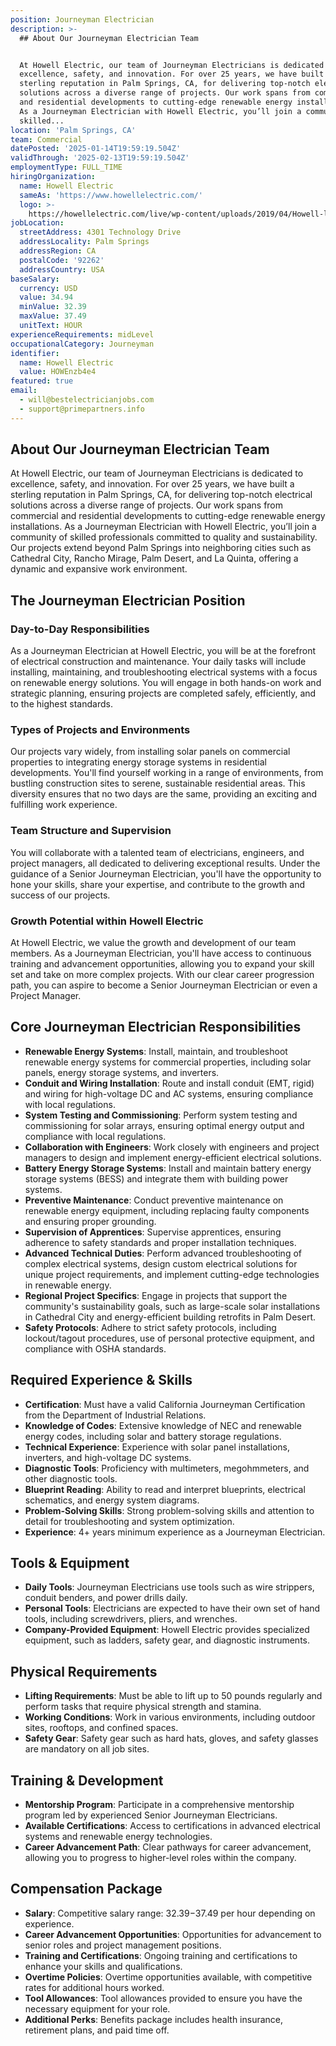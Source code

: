 ```yaml
---
position: Journeyman Electrician
description: >-
  ## About Our Journeyman Electrician Team


  At Howell Electric, our team of Journeyman Electricians is dedicated to
  excellence, safety, and innovation. For over 25 years, we have built a
  sterling reputation in Palm Springs, CA, for delivering top-notch electrical
  solutions across a diverse range of projects. Our work spans from commercial
  and residential developments to cutting-edge renewable energy installations.
  As a Journeyman Electrician with Howell Electric, you’ll join a community of
  skilled...
location: 'Palm Springs, CA'
team: Commercial
datePosted: '2025-01-14T19:59:19.504Z'
validThrough: '2025-02-13T19:59:19.504Z'
employmentType: FULL_TIME
hiringOrganization:
  name: Howell Electric
  sameAs: 'https://www.howellelectric.com/'
  logo: >-
    https://howellelectric.com/live/wp-content/uploads/2019/04/Howell-logo-img.png
jobLocation:
  streetAddress: 4301 Technology Drive
  addressLocality: Palm Springs
  addressRegion: CA
  postalCode: '92262'
  addressCountry: USA
baseSalary:
  currency: USD
  value: 34.94
  minValue: 32.39
  maxValue: 37.49
  unitText: HOUR
experienceRequirements: midLevel
occupationalCategory: Journeyman
identifier:
  name: Howell Electric
  value: HOWEnzb4e4
featured: true
email:
  - will@bestelectricianjobs.com
  - support@primepartners.info
---
```




## About Our Journeyman Electrician Team

At Howell Electric, our team of Journeyman Electricians is dedicated to excellence, safety, and innovation. For over 25 years, we have built a sterling reputation in Palm Springs, CA, for delivering top-notch electrical solutions across a diverse range of projects. Our work spans from commercial and residential developments to cutting-edge renewable energy installations. As a Journeyman Electrician with Howell Electric, you’ll join a community of skilled professionals committed to quality and sustainability. Our projects extend beyond Palm Springs into neighboring cities such as Cathedral City, Rancho Mirage, Palm Desert, and La Quinta, offering a dynamic and expansive work environment.

## The Journeyman Electrician Position

### Day-to-Day Responsibilities

As a Journeyman Electrician at Howell Electric, you will be at the forefront of electrical construction and maintenance. Your daily tasks will include installing, maintaining, and troubleshooting electrical systems with a focus on renewable energy solutions. You will engage in both hands-on work and strategic planning, ensuring projects are completed safely, efficiently, and to the highest standards.

### Types of Projects and Environments

Our projects vary widely, from installing solar panels on commercial properties to integrating energy storage systems in residential developments. You'll find yourself working in a range of environments, from bustling construction sites to serene, sustainable residential areas. This diversity ensures that no two days are the same, providing an exciting and fulfilling work experience.

### Team Structure and Supervision

You will collaborate with a talented team of electricians, engineers, and project managers, all dedicated to delivering exceptional results. Under the guidance of a Senior Journeyman Electrician, you'll have the opportunity to hone your skills, share your expertise, and contribute to the growth and success of our projects.

### Growth Potential within Howell Electric

At Howell Electric, we value the growth and development of our team members. As a Journeyman Electrician, you'll have access to continuous training and advancement opportunities, allowing you to expand your skill set and take on more complex projects. With our clear career progression path, you can aspire to become a Senior Journeyman Electrician or even a Project Manager.

## Core Journeyman Electrician Responsibilities

- **Renewable Energy Systems**: Install, maintain, and troubleshoot renewable energy systems for commercial properties, including solar panels, energy storage systems, and inverters.
- **Conduit and Wiring Installation**: Route and install conduit (EMT, rigid) and wiring for high-voltage DC and AC systems, ensuring compliance with local regulations.
- **System Testing and Commissioning**: Perform system testing and commissioning for solar arrays, ensuring optimal energy output and compliance with local regulations.
- **Collaboration with Engineers**: Work closely with engineers and project managers to design and implement energy-efficient electrical solutions.
- **Battery Energy Storage Systems**: Install and maintain battery energy storage systems (BESS) and integrate them with building power systems.
- **Preventive Maintenance**: Conduct preventive maintenance on renewable energy equipment, including replacing faulty components and ensuring proper grounding.
- **Supervision of Apprentices**: Supervise apprentices, ensuring adherence to safety standards and proper installation techniques.
- **Advanced Technical Duties**: Perform advanced troubleshooting of complex electrical systems, design custom electrical solutions for unique project requirements, and implement cutting-edge technologies in renewable energy.
- **Regional Project Specifics**: Engage in projects that support the community's sustainability goals, such as large-scale solar installations in Cathedral City and energy-efficient building retrofits in Palm Desert.
- **Safety Protocols**: Adhere to strict safety protocols, including lockout/tagout procedures, use of personal protective equipment, and compliance with OSHA standards.

## Required Experience & Skills

- **Certification**: Must have a valid California Journeyman Certification from the Department of Industrial Relations.
- **Knowledge of Codes**: Extensive knowledge of NEC and renewable energy codes, including solar and battery storage regulations.
- **Technical Experience**: Experience with solar panel installations, inverters, and high-voltage DC systems.
- **Diagnostic Tools**: Proficiency with multimeters, megohmmeters, and other diagnostic tools.
- **Blueprint Reading**: Ability to read and interpret blueprints, electrical schematics, and energy system diagrams.
- **Problem-Solving Skills**: Strong problem-solving skills and attention to detail for troubleshooting and system optimization.
- **Experience**: 4+ years minimum experience as a Journeyman Electrician.

## Tools & Equipment

- **Daily Tools**: Journeyman Electricians use tools such as wire strippers, conduit benders, and power drills daily.
- **Personal Tools**: Electricians are expected to have their own set of hand tools, including screwdrivers, pliers, and wrenches.
- **Company-Provided Equipment**: Howell Electric provides specialized equipment, such as ladders, safety gear, and diagnostic instruments.

## Physical Requirements

- **Lifting Requirements**: Must be able to lift up to 50 pounds regularly and perform tasks that require physical strength and stamina.
- **Working Conditions**: Work in various environments, including outdoor sites, rooftops, and confined spaces.
- **Safety Gear**: Safety gear such as hard hats, gloves, and safety glasses are mandatory on all job sites.

## Training & Development

- **Mentorship Program**: Participate in a comprehensive mentorship program led by experienced Senior Journeyman Electricians.
- **Available Certifications**: Access to certifications in advanced electrical systems and renewable energy technologies.
- **Career Advancement Path**: Clear pathways for career advancement, allowing you to progress to higher-level roles within the company.

## Compensation Package

- **Salary**: Competitive salary range: $32.39-$37.49 per hour depending on experience.
- **Career Advancement Opportunities**: Opportunities for advancement to senior roles and project management positions.
- **Training and Certifications**: Ongoing training and certifications to enhance your skills and qualifications.
- **Overtime Policies**: Overtime opportunities available, with competitive rates for additional hours worked.
- **Tool Allowances**: Tool allowances provided to ensure you have the necessary equipment for your role.
- **Additional Perks**: Benefits package includes health insurance, retirement plans, and paid time off.